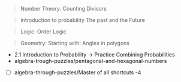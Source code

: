 > Number Theory: Counting Divisors

> Introduction to probability The past and the Future

> Logic: Order Logic

> Geometry: Starting with: Angles in polygons

- 2.1 Introduction to Probability -> Practice Combining Probabilities
- algebra-trough-puzzles/pentagonal-and-hexagonal-numbers
- [ ] algebra-through-puzzles/Master of all shortcuts -4
